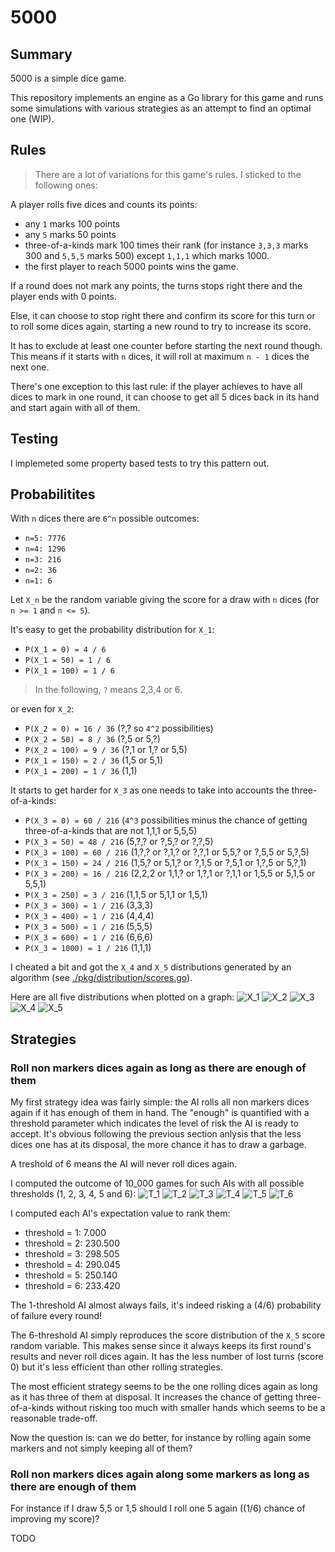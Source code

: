 # 5000

## Summary

5000 is a simple dice game.

This repository implements an engine as a Go library for this game and runs some simulations with various strategies as an attempt to find an optimal one (WIP).

## Rules

> There are a lot of variations for this game's rules. I sticked to the following ones:

A player rolls five dices and counts its points:
- any `1` marks 100 points
- any `5` marks 50 points
- three-of-a-kinds mark 100 times their rank (for instance `3,3,3` marks 300 and `5,5,5` marks 500) except `1,1,1` which marks 1000.
- the first player to reach 5000 points wins the game.

If a round does not mark any points, the turns stops right there and the player ends with 0 points.

Else, it can choose to stop right there and confirm its score for this turn or to roll some dices again, starting a new round to try to increase its score.

It has to exclude at least one counter before starting the next round though. This means if it starts with `n` dices, it will roll at maximum `n - 1` dices the next one.

There's one exception to this last rule: if the player achieves to have all dices to mark in one round, it can choose to get all 5 dices back in its hand and start again with all of them.

## Testing

I implemeted some property based tests to try this pattern out.

## Probabilitites

With `n` dices there are `6^n` possible outcomes:
- `n=5: 7776`
- `n=4: 1296`
- `n=3: 216`
- `n=2: 36`
- `n=1: 6`

Let `X_n` be the random variable giving the score for a draw with `n` dices (for `n >= 1` and `n <= 5`).

It's easy to get the probability distribution for `X_1`:
- `P(X_1 = 0) = 4 / 6`
- `P(X_1 = 50) = 1 / 6`
- `P(X_1 = 100) = 1 / 6`

> In the following, `?` means 2,3,4 or 6.

or even for `X_2`:
- `P(X_2 = 0) = 16 / 36` (?,? so `4^2` possibilities)
- `P(X_2 = 50) = 8 / 36` (?,5 or 5,?)
- `P(X_2 = 100) = 9 / 36` (?,1 or 1,? or 5,5)
- `P(X_1 = 150) = 2 / 36` (1,5 or 5,1)
- `P(X_1 = 200) = 1 / 36` (1,1)

It starts to get harder for `X_3` as one needs to take into accounts the three-of-a-kinds:
- `P(X_3 = 0) = 60 / 216` (`4^3` possibilities minus the chance of getting three-of-a-kinds that are not 1,1,1 or 5,5,5)
- `P(X_3 = 50) = 48 / 216` (5,?,? or ?,5,? or ?,?,5)
- `P(X_3 = 100) = 60 / 216` (1,?,? or ?,1,? or ?,?,1 or 5,5,? or ?,5,5 or 5,?,5)
- `P(X_3 = 150) = 24 / 216` (1,5,? or 5,1,? or ?,1,5 or ?,5,1 or 1,?,5 or 5,?,1)
- `P(X_3 = 200) = 16 / 216` (2,2,2 or 1,1,? or 1,?,1 or ?,1,1 or 1,5,5 or 5,1,5 or 5,5,1)
- `P(X_3 = 250) = 3 / 216` (1,1,5 or 5,1,1 or 1,5,1)
- `P(X_3 = 300) = 1 / 216` (3,3,3)
- `P(X_3 = 400) = 1 / 216` (4,4,4)
- `P(X_3 = 500) = 1 / 216` (5,5,5)
- `P(X_3 = 600) = 1 / 216` (6,6,6)
- `P(X_3 = 1000) = 1 / 216` (1,1,1)

I cheated a bit and got the `X_4` and `X_5` distributions generated by an algorithm (see [./pkg/distribution/scores.go](./pkg/distribution/scores.go)).

Here are all five distributions when plotted on a graph:
![X_1](./img/score_probability_distribution_for_1_dices.png)
![X_2](./img/score_probability_distribution_for_2_dices.png)
![X_3](./img/score_probability_distribution_for_3_dices.png)
![X_4](./img/score_probability_distribution_for_4_dices.png)
![X_5](./img/score_probability_distribution_for_5_dices.png)

## Strategies

### Roll non markers dices again as long as there are enough of them

My first strategy idea was fairly simple: the AI rolls all non markers dices again if it has enough of them in hand. The "enough" is quantified with a threshold parameter which indicates the level of risk the AI is ready to accept. It's obvious following the previous section anlysis that the less dices one has at its disposal, the more chance it has to draw a garbage.

A treshold of 6 means the AI will never roll dices again.

I computed the outcome of 10_000 games for such AIs with all possible thresholds (1, 2, 3, 4, 5 and 6):
![T_1](./img/dice_threshold_ai_1.png)
![T_2](./img/dice_threshold_ai_2.png)
![T_3](./img/dice_threshold_ai_3.png)
![T_4](./img/dice_threshold_ai_4.png)
![T_5](./img/dice_threshold_ai_5.png)
![T_6](./img/dice_threshold_ai_6.png)

I computed each AI's expectation value to rank them:
* threshold = 1: 7.000
* threshold = 2: 230.500
* threshold = 3: 298.505
* threshold = 4: 290.045
* threshold = 5: 250.140
* threshold = 6: 233.420

The 1-threshold AI almost always fails, it's indeed risking a (4/6) probability of failure every round!

The 6-threshold AI simply reproduces the score distribution of the `X_5` score random variable. This makes sense since it always keeps its first round's results and never roll dices again. It has the less number of lost turns (score 0) but it's less efficient than other rolling strategies.

The most efficient strategy seems to be the one rolling dices again as long as it has three of them at disposal. It increases the chance of getting three-of-a-kinds without risking too much with smaller hands which seems to be a reasonable trade-off.

Now the question is: can we do better, for instance by rolling again some markers and not simply keeping all of them?

### Roll non markers dices again along some markers as long as there are enough of them

For instance if I draw 5,5 or 1,5 should I roll one 5 again ((1/6) chance of improving my score)?

TODO
